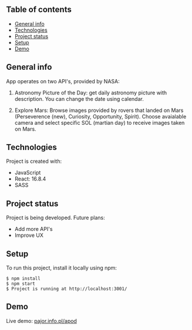 ## Table of contents
* [General info](#general-info)
* [Technologies](#technologies)
* [Project status](#project-status)
* [Setup](#setup)
* [Demo](#demo)

## General info
App operates on two API's, provided by NASA:
1. Astronomy Picture of the Day: get daily astronomy picture with description. You can change the date using calendar.

2. Explore Mars: Browse images provided by rovers that landed on Mars (Perseverence (new), Curiosity, Opportunity, Spirit). Choose avaialable camera and select specific SOL (martian day) to receive images taken on Mars.

## Technologies
Project is created with:
* JavaScript
* React: 16.8.4
* SASS

## Project status
Project is being developed.
Future plans:
- Add more API's
- Improve UX

## Setup
To run this project, install it locally using npm:

```
$ npm install
$ npm start
$ Project is running at http://localhost:3001/
```
	
## Demo
Live demo: [pajor.info.pl/apod](http://pajor.info.pl/apod/)
